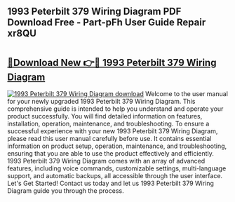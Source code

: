 ## 1993 Peterbilt 379 Wiring Diagram PDF Download Free - Part-pFh User Guide Repair xr8QU

# <h2><a href="http://dfpnso.blite.top/?on=1993+Peterbilt+379+Wiring+Diagram">🔗Download New 👉🔴 1993 Peterbilt 379 Wiring Diagram</a></h2>

[![1993 Peterbilt 379 Wiring Diagram download](https://i.imgur.com/lujVjoI.png)](http://dfpnso.blite.top/?on=1993+Peterbilt+379+Wiring+Diagram)
Welcome to the user manual for your newly upgraded 1993 Peterbilt 379 Wiring Diagram. This comprehensive guide is intended to help you understand and operate your product successfully. You will find detailed information on features, installation, operation, maintenance, and troubleshooting. To ensure a successful experience with your new 1993 Peterbilt 379 Wiring Diagram, please read this user manual carefully before use. It contains essential information on product setup, operation, maintenance, and troubleshooting, ensuring that you are able to use the product effectively and efficiently. 1993 Peterbilt 379 Wiring Diagram comes with an array of advanced features, including voice commands, customizable settings, multi-language support, and automatic backups, all accessible through the user interface. Let's Get Started! Contact us today and let us 1993 Peterbilt 379 Wiring Diagram guide you through the process.
